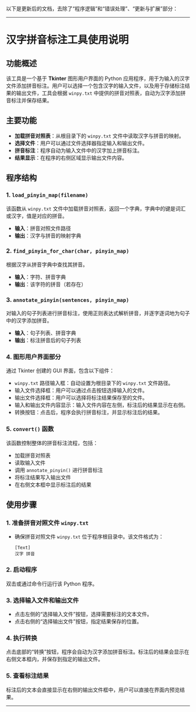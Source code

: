 以下是更新后的文档，去除了“程序逻辑”和“错误处理”、“更新与扩展”部分：

---

# 汉字拼音标注工具使用说明

## 功能概述
该工具是一个基于 **Tkinter** 图形用户界面的 Python 应用程序，用于为输入的汉字文件添加拼音标注。用户可以选择一个包含汉字的输入文件，以及用于存储标注结果的输出文件，工具会根据 `winpy.txt` 中提供的拼音对照表，自动为汉字添加拼音标注并保存结果。

## 主要功能
- **加载拼音对照表**：从根目录下的 `winpy.txt` 文件中读取汉字与拼音的映射。
- **选择文件**：用户可以通过文件选择器指定输入和输出文件。
- **拼音标注**：程序自动为输入文件中的汉字加上拼音标注。
- **结果显示**：在程序的右侧区域显示输出文件内容。

## 程序结构

### 1. `load_pinyin_map(filename)`
该函数从 `winpy.txt` 文件中加载拼音对照表，返回一个字典，字典中的键是词汇或汉字，值是对应的拼音。
- **输入**：拼音对照文件路径
- **输出**：汉字与拼音的映射字典

### 2. `find_pinyin_for_char(char, pinyin_map)`
根据汉字从拼音字典中查找其拼音。
- **输入**：字符、拼音字典
- **输出**：该字符的拼音（若存在）

### 3. `annotate_pinyin(sentences, pinyin_map)`
对输入的句子列表进行拼音标注，使用正则表达式解析拼音，并逐字逐词地为句子中的汉字添加拼音。
- **输入**：句子列表、拼音字典
- **输出**：标注拼音后的句子列表

### 4. 图形用户界面部分
通过 Tkinter 创建的 GUI 界面，包含以下组件：
- `winpy.txt` 路径输入框：自动设置为根目录下的 `winpy.txt` 文件路径。
- 输入文件选择框：用户可以通过点击按钮选择输入的文件。
- 输出文件选择框：用户可以选择将标注结果保存至的文件。
- 输入和输出文件内容显示：输入文件内容在左侧，标注后的结果显示在右侧。
- 转换按钮：点击后，程序会执行拼音标注，并显示标注后的结果。

### 5. `convert()` 函数
该函数控制整体的拼音标注流程，包括：
- 加载拼音对照表
- 读取输入文件
- 调用 `annotate_pinyin()` 进行拼音标注
- 将标注结果写入输出文件
- 在右侧文本框中显示标注后的结果

## 使用步骤

### 1. 准备拼音对照文件 `winpy.txt`
- 确保拼音对照文件 `winpy.txt` 位于程序根目录中。该文件格式为：
  ```
  [Text]
  汉字 拼音
  ```

### 2. 启动程序
双击或通过命令行运行该 Python 程序。

### 3. 选择输入文件和输出文件
- 点击左侧的“选择输入文件”按钮，选择需要标注的文本文件。
- 点击右侧的“选择输出文件”按钮，指定结果保存的位置。

### 4. 执行转换
点击底部的“转换”按钮，程序会自动为汉字添加拼音标注。标注后的结果会显示在右侧文本框内，并保存到指定的输出文件。

### 5. 查看标注结果
标注后的文本会直接显示在右侧的输出文件框中，用户可以直接在界面内预览结果。

---